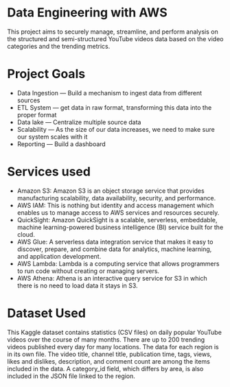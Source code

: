 # Data Engineering with AWS 

This project aims to securely manage, streamline, and perform analysis on the structured and semi-structured YouTube videos data based on the video categories and the trending metrics.

# Project Goals
- Data Ingestion — Build a mechanism to ingest data from different sources
- ETL System — get data in raw format, transforming this data into the proper format
- Data lake — Centralize multiple source data
- Scalability — As the size of our data increases, we need to make sure our system scales with it
- Reporting — Build a dashboard

# Services used
- Amazon S3: Amazon S3 is an object storage service that provides manufacturing scalability, data availability, security, and performance.
- AWS IAM: This is nothing but identity and access management which enables us to manage access to AWS services and resources securely.
- QuickSight: Amazon QuickSight is a scalable, serverless, embeddable, machine learning-powered business intelligence (BI) service built for the cloud.
- AWS Glue: A serverless data integration service that makes it easy to discover, prepare, and combine data for analytics, machine learning, and application development.
- AWS Lambda: Lambda is a computing service that allows programmers to run code without creating or managing servers.
- AWS Athena: Athena is an interactive query service for S3 in which there is no need to load data it stays in S3.

# Dataset Used
This Kaggle dataset contains statistics (CSV files) on daily popular YouTube videos over the course of many months. There are up to 200 trending videos published every day for many locations. The data for each region is in its own file. The video title, channel title, publication time, tags, views, likes and dislikes, description, and comment count are among the items included in the data. A category_id field, which differs by area, is also included in the JSON file linked to the region.

